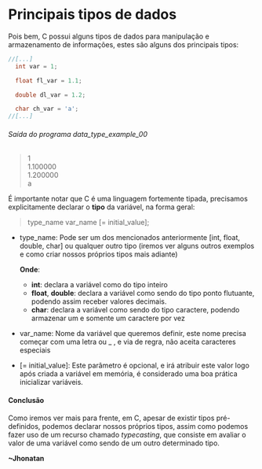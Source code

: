 # Principais tipos de dados

Pois bem, C possui alguns tipos de dados para manipulação e armazenamento de
informações, estes são alguns dos principais tipos:
```c
//[...]
  int var = 1;

  float fl_var = 1.1;

  double dl_var = 1.2;

  char ch_var = 'a';
//[...]
```

###### Saída do programa data_type_example_00
> 1 <br>
> 1.100000 <br>
> 1.200000 <br>
> a <br>

É importante notar que C é uma linguagem fortemente tipada, precisamos
explicitamente declarar o **tipo** da variável, na forma geral:

> type_name var_name [= initial_value];

* type_name: Pode ser um dos mencionados anteriormente [int, float, double,
    char] ou qualquer outro tipo (iremos ver alguns outros exemplos e como
    criar nossos próprios tipos mais adiante)

    **Onde**:
    - **int**: declara a variável como do tipo inteiro
    - **float**, **double**: declara a variável como sendo do tipo ponto flutuante,
        podendo assim receber valores decimais.
    - **char**: declara a variável como sendo do tipo caractere, podendo armazenar
        um e somente um caractere por vez
* var_name: Nome da variável que queremos definir, este nome precisa começar
    com uma letra ou _ , e via de regra, não aceita caracteres especiais
* [= initial_value]: Este parâmetro é opcional, e irá atribuir este valor logo
    após criada a variável em memória, é considerado uma boa prática
    inicializar variáveis.

#### Conclusão ####
  Como iremos ver mais para frente, em C, apesar de existir tipos
pré-definidos, podemos declarar nossos próprios tipos, assim como podemos fazer
uso de um recurso chamado _typecasting_, que consiste em avaliar o valor de uma
variável como sendo de um outro determinado tipo.

**~Jhonatan**
